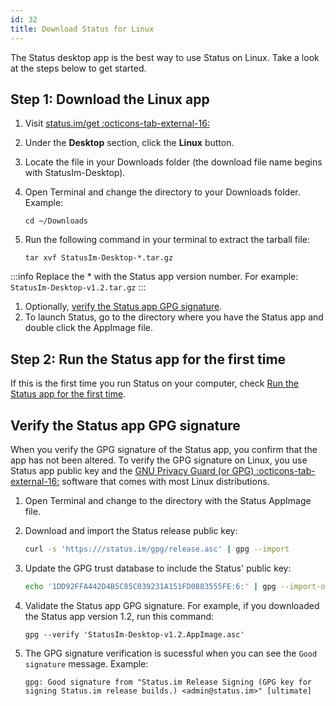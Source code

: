 ```yaml
---
id: 32
title: Download Status for Linux
---
```


The Status desktop app is the best way to use Status on Linux. Take a look at the steps below to get started.

## Step 1: Download the Linux app

1. Visit [status.im/get :octicons-tab-external-16:](https://status.im/get)
1. Under the **Desktop** section, click the **Linux** button.
1. Locate the file in your Downloads folder (the download file name begins with StatusIm-Desktop).
1. Open Terminal and change the directory to your Downloads folder. Example:

   ```shell
   cd ~/Downloads
   ```

1. Run the following command in your terminal to extract the tarball file:

   ```shell
   tar xvf StatusIm-Desktop-*.tar.gz
   ```

:::info
Replace the \* with the Status app version number. For example: `StatusIm-Desktop-v1.2.tar.gz`
:::

1. Optionally, [verify the Status app GPG signature](#verify-the-status-app-gpg-signature).
1. To launch Status, go to the directory where you have the Status app and double click the AppImage file.

## Step 2: Run the Status app for the first time

If this is the first time you run Status on your computer, check [Run the Status app for the first time](./run-the-status-app-for-the-first-time.md).

## Verify the Status app GPG signature

When you verify the GPG signature of the Status app, you confirm that the app has not been altered. To verify the GPG signature on Linux, you use Status app public key and the [GNU Privacy Guard (or GPG) :octicons-tab-external-16:](https://gnupg.org/) software that comes with most Linux distributions.

1. Open Terminal and change to the directory with the Status AppImage file.
1. Download and import the Status release public key:

   ```sh
   curl -s 'https:///status.im/gpg/release.asc' | gpg --import

   ```

1. Update the GPG trust database to include the Status' public key:

   ```sh
   echo '1DD92FFA442D4B5C85C039231A151FD0883555FE:6:' | gpg --import-ownertrust

   ```

1. Validate the Status app GPG signature. For example, if you downloaded the Status app version 1.2, run this command:

   ```shell
   gpg --verify 'StatusIm-Desktop-v1.2.AppImage.asc'
   ```

1. The GPG signature verification is sucessful when you can see the `Good signature` message. Example:

   ```shell
   gpg: Good signature from "Status.im Release Signing (GPG key for signing Status.im release builds.) <admin@status.im>" [ultimate]
   ```
